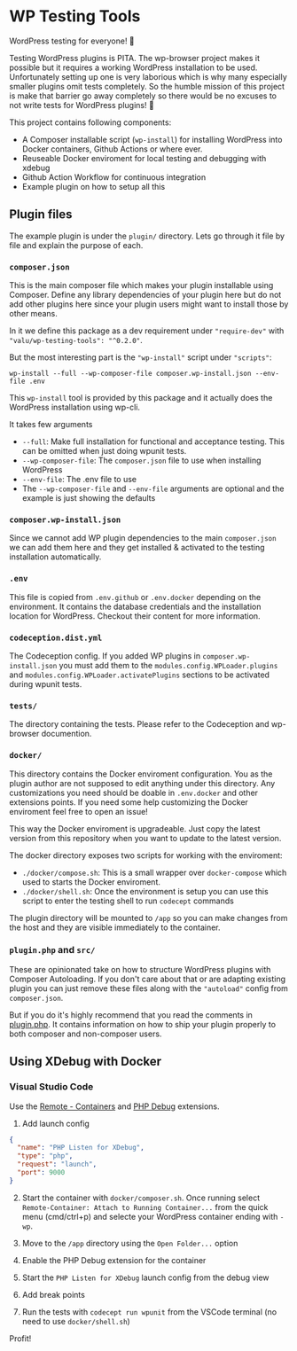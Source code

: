# WP Testing Tools

WordPress testing for everyone! 🤗

Testing WordPress plugins is PITA. The wp-browser project makes it possible
but it requires a working WordPress installation to be used. Unfortunately
setting up one is very laborious which is why many especially smaller plugins
omit tests completely. So the humble mission of this project is make that
barrier go away completely so there would be no excuses to not write tests
for WordPress plugins! 💪

This project contains following components:

- A Composer installable script (`wp-install`) for installing WordPress into
  Docker containers, Github Actions or where ever.
- Reuseable Docker enviroment for local testing and debugging with xdebug
- Github Action Workflow for continuous integration
- Example plugin on how to setup all this

## Plugin files

The example plugin is under the `plugin/` directory. Lets go through it file
by file and explain the purpose of each.

### `composer.json`

This is the main composer file which makes your plugin installable using
Composer. Define any library dependencies of your plugin here but do not add
other plugins here since your plugin users might want to install those by
other means.

In it we define this package as a dev requirement under `"require-dev"` with
`"valu/wp-testing-tools": "^0.2.0"`.

But the most interesting part is the `"wp-install"` script under `"scripts"`:

    wp-install --full --wp-composer-file composer.wp-install.json --env-file .env

This `wp-install` tool is provided by this package and it actually does the
WordPress installation using wp-cli.

It takes few arguments

- `--full`: Make full installation for functional and acceptance testing.
  This can be omitted when just doing wpunit tests.
- `--wp-composer-file`: The `composer.json` file to use when installing
  WordPress
- `--env-file`: The .env file to use
- The `--wp-composer-file` and `--env-file` arguments are optional and the
  example is just showing the defaults

### `composer.wp-install.json`

Since we cannot add WP plugin dependencies to the main `composer.json` we can
add them here and they get installed & activated to the testing installation
automatically.

### `.env`

This file is copied from `.env.github` or `.env.docker` depending on the
environment. It contains the database credentials and the installation
location for WordPress. Checkout their content for more information.

### `codeception.dist.yml`

The Codeception config. If you added WP plugins in `composer.wp-install.json`
you must add them to the `modules.config.WPLoader.plugins` and
`modules.config.WPLoader.activatePlugins` sections to be activated during
wpunit tests.

### `tests/`

The directory containing the tests. Please refer to the Codeception and
wp-browser documention.

### `docker/`

This directory contains the Docker enviroment configuration. You as the
plugin author are not supposed to edit anything under this directory. Any
customizations you need should be doable in `.env.docker` and other
extensions points. If you need some help customizing the Docker enviroment
feel free to open an issue!

This way the Docker enviroment is upgradeable. Just copy the latest version
from this repository when you want to update to the latest version.

The docker directory exposes two scripts for working with the enviroment:

- `./docker/compose.sh`: This is a small wrapper over `docker-compose` which
  used to starts the Docker enviroment.
- `./docker/shell.sh`: Once the environment is setup you can use this script
  to enter the testing shell to run `codecept` commands

The plugin directory will be mounted to `/app` so you can make changes from
the host and they are visible immediately to the container.

### `plugin.php` and `src/`

These are opinionated take on how to structure WordPress plugins with
Composer Autoloading. If you don't care about that or are adapting existing
plugin you can just remove these files along with the `"autoload"` config
from `composer.json`.

But if you do it's highly recommend that you read the comments in
[plugin.php](/plugin/plugin.php). It contains information on how to ship your
plugin properly to both composer and non-composer users.

## Using XDebug with Docker

### Visual Studio Code

Use the [Remote - Containers][remote] and [PHP Debug][php] extensions.

1. Add launch config

```json
{
  "name": "PHP Listen for XDebug",
  "type": "php",
  "request": "launch",
  "port": 9000
}
```

2. Start the container with `docker/composer.sh`. Once running select
   `Remote-Container: Attach to Running Container...` from the quick menu
   (cmd/ctrl+p) and selecte your WordPress container ending with `-wp`.

3. Move to the `/app` directory using the `Open Folder...` option

4. Enable the PHP Debug extension for the container

5. Start the `PHP Listen for XDebug` launch config from the debug view

6. Add break points

7. Run the tests with `codecept run wpunit` from the VSCode terminal (no need to use `docker/shell.sh`)

Profit!

[remote]: https://marketplace.visualstudio.com/items?itemName=ms-vscode-remote.remote-containers
[php]: https://marketplace.visualstudio.com/items?itemName=felixfbecker.php-debug
